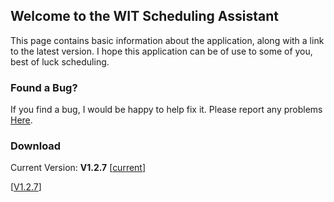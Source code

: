 ## Welcome to the WIT Scheduling Assistant 

This page contains basic information about the application, along with a link to the latest version. I hope this application can be of use to some of you, best of luck scheduling. 

### Found a Bug?

If you find a bug, I would be happy to help fix it. Please report any problems [Here](https://github.com/QuantumCoding/WIT-Scheduling-Assistant/issues).

### Download

Current Version: __V1.2.7__ [[current]()]

[[V1.2.7]()]
